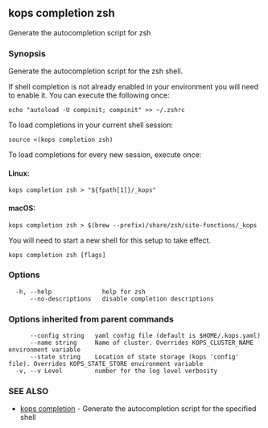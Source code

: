
<!--- This file is automatically generated by make gen-cli-docs; changes should be made in the go CLI command code (under cmd/kops) -->

## kops completion zsh

Generate the autocompletion script for zsh

### Synopsis

Generate the autocompletion script for the zsh shell.

If shell completion is not already enabled in your environment you will need
to enable it.  You can execute the following once:

	echo "autoload -U compinit; compinit" >> ~/.zshrc

To load completions in your current shell session:

	source <(kops completion zsh)

To load completions for every new session, execute once:

#### Linux:

	kops completion zsh > "${fpath[1]}/_kops"

#### macOS:

	kops completion zsh > $(brew --prefix)/share/zsh/site-functions/_kops

You will need to start a new shell for this setup to take effect.


```
kops completion zsh [flags]
```

### Options

```
  -h, --help              help for zsh
      --no-descriptions   disable completion descriptions
```

### Options inherited from parent commands

```
      --config string   yaml config file (default is $HOME/.kops.yaml)
      --name string     Name of cluster. Overrides KOPS_CLUSTER_NAME environment variable
      --state string    Location of state storage (kops 'config' file). Overrides KOPS_STATE_STORE environment variable
  -v, --v Level         number for the log level verbosity
```

### SEE ALSO

* [kops completion](kops_completion.md)	 - Generate the autocompletion script for the specified shell

